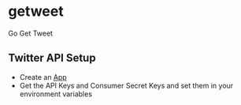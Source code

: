 # getweet
Go Get Tweet

## Twitter API Setup
 - Create an [App](https://developer.twitter.com)
 - Get the API Keys and Consumer Secret Keys and set them in your environment variables

